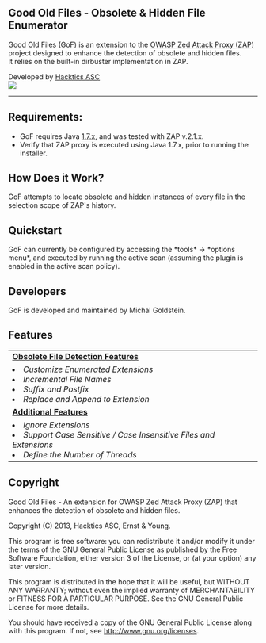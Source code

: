 <article>

<p><H1>Good Old Files - Obsolete & Hidden File Enumerator </H1></p>

<p>Good Old Files (GoF) is an extension to the <a href="http://code.google.com/p/zaproxy/" target="_blank">OWASP Zed Attack Proxy (ZAP)</a> project designed to enhance the detection of obsolete and hidden files.<br>
It relies on the built-in dirbuster implementation in ZAP.</p>

<p>Developed by <a href="http://www.hacktics.com" target="_blank">Hacktics ASC</a><br>
<a href="http://www.hacktics.com" target="_blank"><img src="http://diviner.googlecode.com/files/hacktics_logo.jpg" /></a></p>

<hr/>

<p>
<h2>Requirements:</h2>
<ul>
<li> GoF requires Java <u>1.7.x</u>, and was tested with ZAP v.2.1.x.</li>
<li> Verify that ZAP proxy is executed using Java 1.7.x, prior to running the installer.</li>
</ul>
</p>

<p><h2>How Does it Work?</h2>
GoF attempts to locate obsolete and hidden instances of every file in the selection scope of ZAP's history.
</p>

<p>
<h2>Quickstart</h2>
GoF can currently be configured by accessing the *tools* -> *options menu*, and executed by running the active scan (assuming the plugin is enabled in the active scan policy).
</p>

<p>
<h2>Developers</h2>
GoF is developed and maintained by Michal Goldstein.
</p>

<p>
<h2>Features</h2>

<table border="0">
<tr><td><b><u>Obsolete File Detection Features</u></b>
</td></tr>
<tr><td valign="top">
<li><I>Customize Enumerated Extensions</I></li>
<li><I>Incremental File Names</I></li>
<li><I>Suffix and Postfix</I></li>
<li><I>Replace and Append to Extension</I></li>
</td></tr>

<tr><td><b><u>Additional Features</u></b>
</td></tr>
<tr><td valign="top">
<li><I>Ignore Extensions</I></li>
<li><I>Support Case Sensitive / Case Insensitive Files and Extensions</I></li>
<li><I>Define the Number of Threads</I></li>
</td></tr>
</table>
</p>

<p>
<h2>Copyright</h2>
</p>
<p>Good Old Files - An extension for OWASP Zed Attack Proxy (ZAP) that enhances the detection of obsolete and hidden files.</p>

<p>Copyright (C) 2013, Hacktics ASC, Ernst & Young.</p>

<p>This program is free software: you can redistribute it and/or modify it under the terms of the GNU General Public License as published by the Free Software Foundation, either version 3 of the License, or (at your option) any later version.</p>

<p>This program is distributed in the hope that it will be useful, but WITHOUT ANY WARRANTY; without even the implied warranty of MERCHANTABILITY or FITNESS FOR A PARTICULAR PURPOSE.  See the GNU General Public License for more details.</p>

<p>You should have received a copy of the GNU General Public License along with this program.  If not, see <a href="http://www.gnu.org/licenses/">http://www.gnu.org/licenses</a>.</p>

</article>